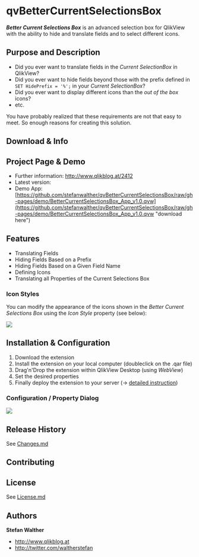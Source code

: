 # qvBetterCurrentSelectionsBox
**_Better Current Selections Box_** is an advanced selection box for QlikView with the ability to hide and translate fields and to select different icons.

## Purpose and Description
* Did you ever want to translate fields in the _Current SelectionBox_ in QlikView?
* Did you ever want to hide fields beyond those with the prefix defined in `SET HidePrefix = '%';` in your _Current SelectionBox_?
* Did you ever want to display different icons than the _out of the box_ icons?
* etc.

You have probably realized that these requirements are not that easy to meet. So enough reasons for creating this solution.

## Download & Info

## Project Page & Demo

* Further information: http://www.qlikblog.at/2412
* Latest version: 
* Demo App: [https://github.com/stefanwalther/qvBetterCurrentSelectionsBox/raw/gh-pages/demo/BetterCurrentSelectionsBox_App_v1.0.qvw](https://github.com/stefanwalther/qvBetterCurrentSelectionsBox/raw/gh-pages/demo/BetterCurrentSelectionsBox_App_v1.0.qvw "download here")

## Features

* Translating Fields
* Hiding Fields Based on a Prefix
* Hiding Fields Based on a Given Field Name
* Defining Icons
* Translating all Properties of the Current Selections Box

### Icon Styles

You can modify the appearance of the icons shown in the _Better Current Selections Box_ using the _Icon Style_ property (see below):

![](https://raw.githubusercontent.com/stefanwalther/qvBetterCurrentSelectionsBox/gh-pages/images/BetterCurrentSelectionsBox_Styles.png)

## Installation & Configuration

1. Download the extension
2. Install the extension on your local computer (doubleclick on the .qar file)
3. Drag'n'Drop the extension within QlikView Desktop (using _WebView_)
4. Set the desired properties
7. Finally deploy the extension to your server (-> [detailed instruction](http://www.qlikblog.at/1597/qliktip-40-installingdeploying-qlikview-extensions/))

### Configuration / Property Dialog

![](https://raw.githubusercontent.com/stefanwalther/qvBetterCurrentSelectionsBox/gh-pages/images/BetterCurrentSelectionsBox_PropertyDialog.png)

## Release History

See [Changes.md](Changes.md)

## Contributing

## License

See [License.md](License.md)

## Authors

**Stefan Walther**
* http://www.qlikblog.at
* http://twitter.com/waltherstefan